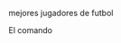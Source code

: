 mejores jugadores de futbol



El comando <title> es el titulo de la pagina web y es lo que se muestra en la pestaña del navegador

El comando <h1> es el titulo principal de la pagina 

El comando <h2> es similar al comando <h1> y se utiliza para subtitulos

El comando <p> es para parrafo de texto

El comando <li> define un item en una lista

1.git init:
2.git add readme.md
3.git add source.html
4.git comit -m "Primera Parte"
5. git Branch -M main 
6. git remote add origin
7. git push -u origin main
Hemos añadido a la pagina web responsividad para que se pueda ajustar al tamaño que mejor nos venga y hemos añadido un codigo html en la de estilos.css
